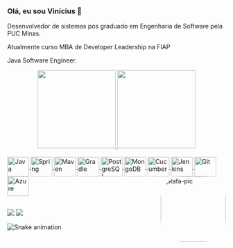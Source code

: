 ### Olá, eu sou Vinicius 👋
Desenvolvedor de sistemas pós graduado em Engenharia de Software pela PUC Minas.

Atualmente curso MBA de Developer Leadership na FIAP

Java Software Engineer.

<div align="center">
  <a href="https://github.com/drextar">
  <img height="180em" src="https://github-readme-stats.vercel.app/api?username=drextar&show_icons=true&theme=tokyonight&include_all_commits=true&count_private=true"/>
  <img height="180em" src="https://github-readme-stats.vercel.app/api/top-langs/?username=drextar&layout=compact&langs_count=7&theme=tokyonight"/>
</div>
  
  <div style="display: inline_block"><br>
  <img align="center" alt="Java" height="45" width="50" src="https://cdn.jsdelivr.net/gh/devicons/devicon/icons/java/java-original.svg">
  <img align="center" alt="Spring" height="45" width="50" src="https://cdn.jsdelivr.net/gh/devicons/devicon/icons/spring/spring-original.svg">
  <img align="center" alt="Maven" height="45" width="50" src="https://cdn.jsdelivr.net/gh/devicons/devicon/icons/apache/apache-original.svg">
  <img align="center" alt="Gradle" height="45" width="50" src="https://cdn.jsdelivr.net/gh/devicons/devicon/icons/gradle/gradle-plain.svg">
  <img align="center" alt="PostgreSQL" height="45" width="50" src="https://cdn.jsdelivr.net/gh/devicons/devicon/icons/postgresql/postgresql-original.svg">
  <img align="center" alt="MongoDB" height="45" width="50" src="https://cdn.jsdelivr.net/gh/devicons/devicon/icons/mongodb/mongodb-original-wordmark.svg">
  <img align="center" alt="Cucumber" height="45" width="50" src="https://cdn.jsdelivr.net/gh/devicons/devicon/icons/cucumber/cucumber-plain.svg">
  <img align="center" alt="Jenkins" height="45" width="50" src="https://cdn.jsdelivr.net/gh/devicons/devicon/icons/jenkins/jenkins-original.svg">
  <img align="center" alt="Git" height="45" width="50" src="https://cdn.jsdelivr.net/gh/devicons/devicon/icons/git/git-original.svg">
  <img align="center" alt="Azure" height="45" width="50" src="https://cdn.jsdelivr.net/gh/devicons/devicon/icons/azure/azure-original.svg">
  
  <img align="right" alt="Rafa-pic" height="150" style="border-radius:50px;" src="https://i.ibb.co/5MZZ2kW/picture-Profile-Cartoon.png?width=500&height=500">
</div>
  
  ##
  
<div> 
  <a href="https://www.linkedin.com/in/vchiarotti" target="_blank"><img src="https://img.shields.io/badge/-LinkedIn-%230077B5?style=for-the-badge&logo=linkedin&logoColor=white" target="_blank"></a>
  <a href = "mailto:vinicius.chiarotti@outlook.com"><img src="https://img.shields.io/badge/Microsoft_Outlook-0078D4?style=for-the-badge&logo=microsoft-outlook&logoColor=white" target="_blank"></a>
 
  ![Snake animation](https://github.com/drextar/drextar/blob/output/github-contribution-grid-snake.svg)
  
</div>
